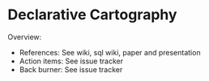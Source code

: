 # Declarative Cartography

Overview:

* References: See wiki, sql wiki, paper and presentation
* Action items: See issue tracker
* Back burner: See issue tracker

